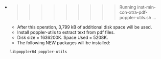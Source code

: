 * >>>>>>>>> Running inst-min-con-xtra-pdf-poppler-utils.sh ...
  * After this operation, 3,799 kB of additional disk space will be used.
  * Install poppler-utils to extract text from pdf files.
  * Disk size = 1636200K. Space Used = 5208K.
  * The following NEW packages will be installed:
  ```bash
  libpoppler64 poppler-utils
  ```
